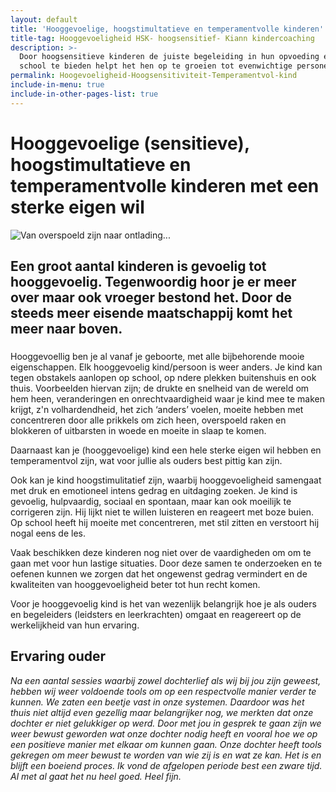 ```yaml
---
layout: default
title: 'Hooggevoelige, hoogstimultatieve en temperamentvolle kinderen'
title-tag: Hooggevoeligheid HSK- hoogsensitief- Kiann kindercoaching
description: >-
  Door hoogsensitieve kinderen de juiste begeleiding in hun opvoeding en op
  school te bieden helpt het hen op te groeien tot evenwichtige personen.
permalink: Hoogevoeligheid-Hoogsensitiviteit-Temperamentvol-kind
include-in-menu: true
include-in-other-pages-list: true
---
```

# Hooggevoelige (sensitieve), hoogstimultatieve en temperamentvolle kinderen met een sterke eigen wil

![Van overspoeld zijn naar ontlading...](/uploads/kluwen-poppetjes.png)

## Een groot aantal kinderen is gevoelig tot hooggevoelig. Tegenwoordig hoor je er meer over maar ook vroeger bestond het. Door de steeds meer eisende maatschappij komt het meer naar boven.

### 

Hooggevoellig ben je al vanaf je geboorte, met alle bijbehorende mooie eigenschappen. Elk hooggevoelig kind/persoon is weer anders. Je kind kan tegen obstakels aanlopen op school, op  ndere plekken buitenshuis en ook thuis. Voorbeelden hiervan zijn; de drukte en snelheid van de wereld om hem heen, veranderingen en onrechtvaardigheid waar je kind mee te maken krijgt, z'n volhardendheid, het zich ‘anders’ voelen, moeite hebben met concentreren door alle prikkels om zich heen, overspoeld raken en blokkeren of uitbarsten in woede en moeite in slaap te komen.

Daarnaast kan je (hooggevoelige) kind een hele sterke eigen wil hebben en temperamentvol zijn, wat voor jullie als ouders best pittig kan zijn.

Ook kan je kind hoogstimulitatief zijn, waarbij hooggevoeligheid samengaat met druk en emotioneel intens gedrag en uitdaging zoeken. Je kind is gevoelig, hulpvaardig, sociaal en spontaan, maar kan ook moeilijk te corrigeren zijn. Hij lijkt niet te willen luisteren en reageert met boze buien. Op school heeft hij moeite met concentreren, met stil zitten en verstoort hij nogal eens de les. 

Vaak beschikken deze kinderen nog niet over de vaardigheden om om te gaan met voor hun lastige situaties. Door deze samen te onderzoeken en te oefenen kunnen we zorgen dat het ongewenst gedrag vermindert en de kwaliteiten van hooggevoeligheid beter tot hun recht komen. 

Voor je hooggevoelig kind is het van wezenlijk belangrijk hoe je als ouders en begeleiders (leidsters en leerkrachten) omgaat en reagereert op de werkelijkheid van hun ervaring.

## Ervaring ouder

_Na een aantal sessies waarbij zowel dochterlief als wij bij jou zijn geweest, hebben wij weer voldoende tools om op een respectvolle manier verder te kunnen. We zaten een beetje vast in onze systemen. Daardoor was het thuis niet altijd even gezellig maar belangrijker nog, we merkten dat onze dochter er niet gelukkiger op werd. Door met jou in gesprek te gaan zijn we weer bewust geworden wat onze dochter nodig heeft en vooral hoe we op een positieve manier met elkaar om kunnen gaan. Onze dochter heeft tools gekregen om meer bewust te worden van wie zij is en wat ze kan. Het is en blijft een boeiend proces.
Ik vond de afgelopen periode best een zware tijd. Al met al gaat het nu heel goed. Heel fijn._
